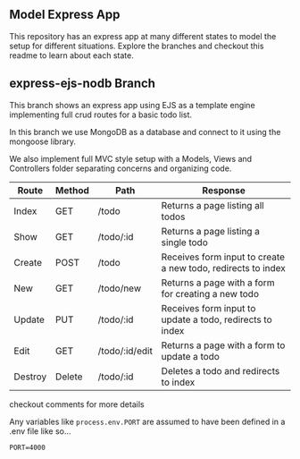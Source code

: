 ## Model Express App

This repository has an express app at many different states to model the setup for different situations. Explore the branches and checkout this readme to learn about each state.

## express-ejs-nodb Branch

This branch shows an express app using EJS as a template engine implementing full crud routes for a basic todo list.

In this branch we use MongoDB as a database and connect to it using the mongoose library.

We also implement full MVC style setup with a Models, Views and Controllers folder separating concerns and organizing code.

|Route|Method|Path|Response|
|-----|------|----|--------|
|Index|GET|/todo| Returns a page listing all todos |
|Show|GET|/todo/:id| Returns a page listing a single todo |
|Create|POST|/todo| Receives form input to create a new todo, redirects to index |
|New|GET|/todo/new| Returns a page with a form for creating a new todo |
|Update|PUT|/todo/:id| Receives form input to update a todo, redirects to index |
|Edit|GET|/todo/:id/edit| Returns a page with a form to update a todo |
|Destroy|Delete|/todo/:id| Deletes a todo and redirects to index |

checkout comments for more details

Any variables like `process.env.PORT` are assumed to have been defined in a .env file like so...

```
PORT=4000
```